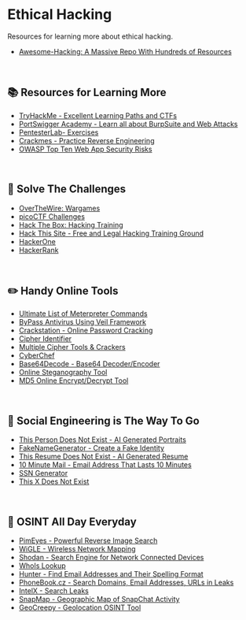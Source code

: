 # Ethical Hacking #

Resources for learning more about ethical hacking.

<ul>
  <li><a href="https://github.com/Hack-with-Github/Awesome-Hacking">Awesome-Hacking: A Massive Repo With Hundreds of Resources</a></li>
</ul>
<br />

## :books: Resources for Learning More ## 

<ul>
  <li><a href="https://tryhackme.com">TryHackMe - Excellent Learning Paths and CTFs</a></li>
  <li><a href="https://portswigger.net/web-security">PortSwigger Academy - Learn all about BurpSuite and Web Attacks</a></li>
  <li><a href="https://pentesterlab.com/exercises?dir=desc&only=free&sort=published_at#">PentesterLab- Exercises</a></li>
  <li><a href="https://crackmes.one/">Crackmes - Practice Reverse Engineering</a></li>
  <li><a href="https://owasp.org/www-project-top-ten/">OWASP Top Ten Web App Security Risks</a></li>
</ul>

<br />

## :robot: Solve The Challenges ## 

<ul>
  <li><a href="https://overthewire.org/wargames/">OverTheWire: Wargames</a></li>
  <li><a href="https://picoctf.org/">picoCTF Challenges</a></li>
  <li><a href="https://www.hackthebox.com/">Hack The Box: Hacking Training</a></li>
  <li><a href="https://hackthissite.org/">Hack This Site - Free and Legal Hacking Training Ground</a></li>
  <li><a href="https://www.hackerone.com/">HackerOne</a></li>
  <li><a href="https://www.hackerrank.com/dashboard">HackerRank</a></li>
</ul>

<br />

## :pencil2: Handy Online Tools ## 

<ul>
  <li><a href="https://www.hackers-arise.com/ultimate-list-of-meterpreter-command">Ultimate List of Meterpreter Commands</a></li>
  <li><a href="https://www.tutorialspoint.com/bypass-anti-virus-using-veil-framework">ByPass Antivirus Using Veil Framework</a></li>
  <li><a href="https://crackstation.net/">Crackstation - Online Password Cracking</a></li>
  <li><a href="https://www.boxentriq.com/code-breaking/cipher-identifier">Cipher Identifier</a></li>
  <li><a href="http://rumkin.com/tools/cipher/">Multiple Cipher Tools & Crackers</a></li>
  <li><a href="https://gchq.github.io/CyberChef/">CyberChef</a></li>
  <li><a href="https://www.base64decode.org/">Base64Decode - Base64 Decoder/Encoder</a></li>
  <li><a href="https://stylesuxx.github.io/steganography/">Online Steganography Tool</a></li>
  <li><a href="https://md5decrypt.net/en/">MD5 Online Encrypt/Decrypt Tool</a></li>
</ul>

<br />

## :lying_face: Social Engineering is The Way To Go ##

<ul>
  <li><a href="https://thispersondoesnotexist.com/">This Person Does Not Exist - AI Generated Portraits</a></li>
  <li><a href="https://www.fakenamegenerator.com/">FakeNameGenerator - Create a Fake Identity</a></li>
  <li><a href="https://thisresumedoesnotexist.com/">This Resume Does Not Exist - AI Generated Resume</a></li>
  <li><a href="https://10minutemail.net/">10 Minute Mail - Email Address That Lasts 10 Minutes</a></li>
  <li><a href="https://www.ssn-verify.com/generate">SSN Generator</a></li>
  <li><a href="https://thisxdoesnotexist.com/">This X Does Not Exist</a></li>
</ul>

<br />

## :mag_right: OSINT All Day Everyday ##

<ul>
  <li><a href="https://pimeyes.com/en">PimEyes - Powerful Reverse Image Search</a></li>
  <li><a href="https://wigle.net/index">WiGLE - Wireless Network Mapping</a></li>
  <li><a href="https://www.shodan.io/">Shodan - Search Engine for Network Connected Devices</a></li>
  <li><a href="https://whois.domaintools.com/">WhoIs Lookup</a></li>
  <li><a href="https://hunter.io/">Hunter - Find Email Addresses and Their Spelling Format</a></li>
  <li><a href="https://phonebook.cz/">PhoneBook.cz - Search Domains, Email Addresses, URLs in Leaks</a></li>
  <li><a href="https://intelx.io/">IntelX - Search Leaks</a></li>
  <li><a href="https://map.snapchat.com/">SnapMap - Geographic Map of SnapChat Activity</a></li>
  <li><a href="https://www.geocreepy.com/">GeoCreepy - Geolocation OSINT Tool</a></li>
  
</ul>

<br />


